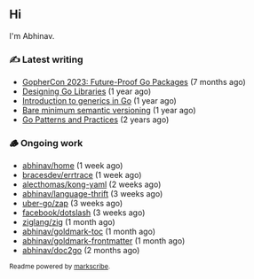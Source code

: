 ## Hi

I'm Abhinav.

### ✍️ Latest writing


- [GopherCon 2023: Future-Proof Go Packages](https://abhinavg.net/2023/09/27/future-proof-packages/) (7 months ago)
- [Designing Go Libraries](https://abhinavg.net/2022/12/06/designing-go-libraries/) (1 year ago)
- [Introduction to generics in Go](https://abhinavg.net/2022/11/23/generics-intro/) (1 year ago)
- [Bare minimum semantic versioning](https://abhinavg.net/2022/11/07/semver/) (1 year ago)
- [Go Patterns and Practices](https://abhinavg.net/2022/09/19/go-patterns-and-practices-talk/) (2 years ago)

### 🪵 Ongoing work


- [abhinav/home](https://github.com/abhinav/home) (1 week ago)
- [bracesdev/errtrace](https://github.com/bracesdev/errtrace) (1 week ago)
- [alecthomas/kong-yaml](https://github.com/alecthomas/kong-yaml) (2 weeks ago)
- [abhinav/language-thrift](https://github.com/abhinav/language-thrift) (3 weeks ago)
- [uber-go/zap](https://github.com/uber-go/zap) (3 weeks ago)
- [facebook/dotslash](https://github.com/facebook/dotslash) (3 weeks ago)
- [ziglang/zig](https://github.com/ziglang/zig) (1 month ago)
- [abhinav/goldmark-toc](https://github.com/abhinav/goldmark-toc) (1 month ago)
- [abhinav/goldmark-frontmatter](https://github.com/abhinav/goldmark-frontmatter) (1 month ago)
- [abhinav/doc2go](https://github.com/abhinav/doc2go) (2 months ago)

<sub>Readme powered by [markscribe](https://github.com/muesli/markscribe).</sub>
